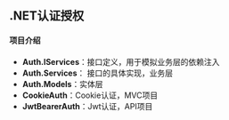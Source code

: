 ## .NET认证授权

#### 项目介绍

- **Auth.IServices**：接口定义，用于模拟业务层的依赖注入
- **Auth.Services**： 接口的具体实现，业务层
- **Auth.Models**：实体层
- **CookieAuth**：Cookie认证，MVC项目
- **JwtBearerAuth**：Jwt认证，API项目

